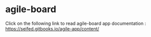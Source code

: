# agile-board
Click on the following link to read agile-board app documentation :  https://seifed.gitbooks.io/agile-app/content/

